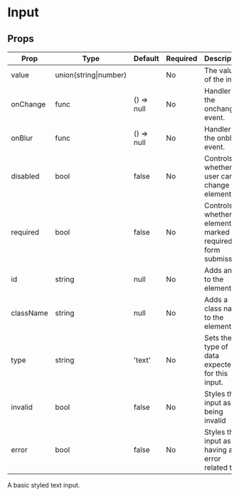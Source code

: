 Input
=====


Props
-----

Prop                  | Type     | Default                   | Required | Description
--------------------- | -------- | ------------------------- | -------- | -----------
value|union(string\|number)||No|The value of the input.
onChange|func|() => null|No|Handler for the onchange event.
onBlur|func|() => null|No|Handler for the onblur event.
disabled|bool|false|No|Controls whether the user can change this element.
required|bool|false|No|Controls whether the element is marked as required for form submission.
id|string|null|No|Adds an id to the element.
className|string|null|No|Adds a class name to the element.
type|string|'text'|No|Sets the type of data expected for this input.
invalid|bool|false|No|Styles this input as being invalid
error|bool|false|No|Styles this input as having an error related to it

A basic styled text input.
